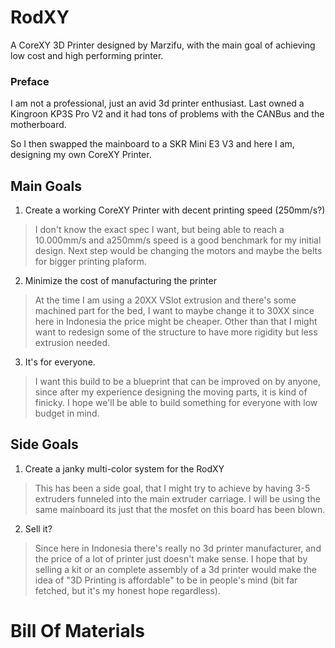 # RodXY
A CoreXY 3D Printer designed by Marzifu, with the main goal of achieving low cost and high performing printer.

### Preface

I am not a professional, just an avid 3d printer enthusiast. Last owned a Kingroon KP3S Pro V2 and it had tons of problems with the CANBus and the motherboard.

So I then swapped the mainboard to a SKR Mini E3 V3 and here I am, designing my own CoreXY Printer.

## Main Goals
1. Create a working CoreXY Printer with decent printing speed (250mm/s?)
> I don't know the exact spec I want, but being able to reach a 10.000mm/s and a250mm/s speed is a good benchmark for my initial design. Next step would be changing the motors and maybe the belts for bigger printing plaform.
2. Minimize the cost of manufacturing the printer
> At the time I am using a 20XX VSlot extrusion and there's some machined part for the bed, I want to maybe change it to 30XX since here in Indonesia the price might be cheaper. Other than that I might want to redesign some of the structure to have more rigidity but less extrusion needed.
3. It's for everyone.
> I want this build to be a blueprint that can be improved on by anyone, since after my experience designing the moving parts, it is kind of finicky. I hope we'll be able to build something for everyone with low budget in mind.

## Side Goals
1. Create a janky multi-color system for the RodXY
> This has been a side goal, that I might try to achieve by having 3-5 extruders funneled into the main extruder carriage. I will be using the same mainboard its just that the mosfet on this board has been blown.
2. Sell it?
> Since here in Indonesia there's really no 3d printer manufacturer, and the price of a lot of printer just doesn't make sense. I hope that by selling a kit or an complete assembly of a 3d printer would make the idea of "3D Printing is affordable" to be in people's mind (bit far fetched, but it's my honest hope regardless).

# Bill Of Materials
